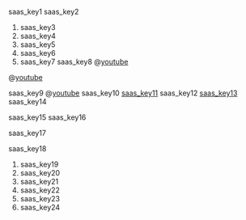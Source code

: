 saas_key1
saas_key2
1. saas_key3
2. saas_key4
3. saas_key5
4. saas_key6
5. saas_key7
saas_key8
@[youtube](7fnuSIfFap0)

@[youtube](KUln2DXU5VE)

saas_key9
@[youtube](b2-5XaByaO4)
saas_key10
[saas_key11](https://www.infoworld.com/article/3226386/saas/what-is-saas-the-modern-way-to-run-software.html)
saas_key12
[saas_key13](https://www.inboundlogistics.com/cms/article/choosing-enterprise-vs-software-as-a-service-tms/)
saas_key14


saas_key15
saas_key16


saas_key17


saas_key18


1. saas_key19
2. saas_key20
3. saas_key21
4. saas_key22
5. saas_key23
6. saas_key24
